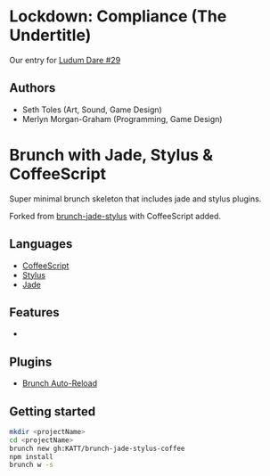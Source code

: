 Lockdown: Compliance (The Undertitle)
===========================

Our entry for [Ludum Dare #29](http://www.ludumdare.com/compo/ludum-dare-29/)

## Authors

- Seth Toles (Art, Sound, Game Design)
- Merlyn Morgan-Graham (Programming, Game Design)


Brunch with Jade, Stylus & CoffeeScript
===========================

Super minimal brunch skeleton that includes jade and stylus plugins.

Forked from [brunch-jade-stylus](https://github.com/TessaHarmon/brunch-jade-stylus) with CoffeeScript added.

## Languages

- [CoffeeScript](http://coffeescript.org/)
- [Stylus](http://learnboost.github.com/stylus/)
- [Jade](http://jade-lang.com/)

## Features

 -

## Plugins

- [Brunch Auto-Reload](https://github.com/brunch/auto-reload-brunch)


## Getting started

```bash
mkdir <projectName>
cd <projectName>
brunch new gh:KATT/brunch-jade-stylus-coffee
npm install
brunch w -s
```
